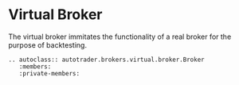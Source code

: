 # Virtual Broker

The virtual broker immitates the functionality of a real broker for the purpose of backtesting. 


```{eval-rst}
.. autoclass:: autotrader.brokers.virtual.broker.Broker
   :members:
   :private-members:
```
